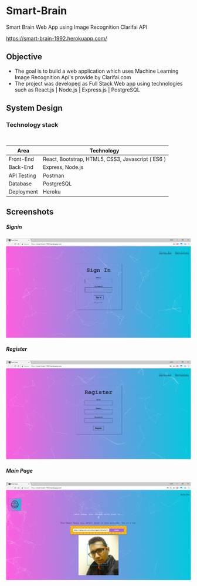 # Smart-Brain
Smart Brain Web App using Image Recognition Clarifai API          

https://smart-brain-1992.herokuapp.com/

## Objective
* The goal is to build a web application which uses Machine Learning Image Recognition Api's provide by Clarifai.com
* The project was developed as Full Stack Web app using technologies such as React.js | Node.js | Express.js | PostgreSQL

## System Design

### Technology stack
<br/>
<table>
<thead>
<tr>
<th>Area</th>
<th>Technology</th>
</tr>
</thead>
<tbody>
	<tr>
		<td>Front-End</td>
		<td>React, Bootstrap, HTML5, CSS3, Javascript ( ES6 )</td>
	</tr>
	<tr>
		<td>Back-End</td>
		<td>Express, Node.js</td>
	</tr>
	<tr>
		<td>API Testing</td>
		<td>Postman</td>
	</tr>
	<tr>
		<td>Database</td>
		<td>PostgreSQL</td>
	</tr>
    <tr>
		<td>Deployment</td>
		<td>Heroku</td>
	</tr>
</tbody>
</table>

## Screenshots

##### Signin
![Screenshot 1](/images/1.PNG)

##### Register
![Screenshot 2](/images/2.PNG)

##### Main Page
![Screenshot 3](/images/3.PNG)
